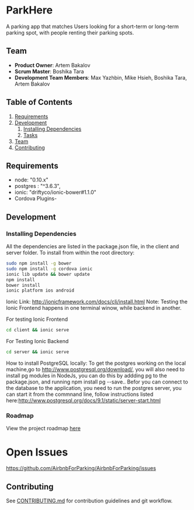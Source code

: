 # ParkHere
A parking app that matches Users looking for a short-term or long-term parking spot, with people renting their parking spots.

## Team

  - __Product Owner__: Artem Bakalov
  - __Scrum Master__: Boshika Tara
  - __Development Team Members__: Max Yazhbin, Mike Hsieh, Boshika Tara, Artem Bakalov

## Table of Contents

1. [Requirements](#requirements)
1. [Development](#development)
    1. [Installing Dependencies](#installing-dependencies)
    1. [Tasks](#tasks)
1. [Team](#team)
1. [Contributing](#contributing)


## Requirements

- node: "0.10.x"
- postgres : "^3.6.3",
- ionic: "driftyco/ionic-bower#1.1.0"
- Cordova Plugins- 

## Development

### Installing Dependencies

All the dependencies are listed in the package.json file, in the client and server folder.
To install from within the root directory:

```sh
sudo npm install -g bower
sudo npm install -g cordova ionic
ionic lib update && bower update
npm install
bower install
ionic platform ios android
```
Ionic Link: http://ionicframework.com/docs/cli/install.html
Note: Testing the Ionic Frontend happens in one terminal winow, while backend in another.

For testing Ionic Frontend
```sh
cd client && ionic serve
```
For Testing Ionic Backend
```sh
cd server && ionic serve
```

How to install PostgreSQL locally: To get the postgres working on the local machine,go to http://www.postgresql.org/download/, you will also need to install pg modules in NodeJs, you can do this by addding pg to the package.json, and running npm install pg --save.. 
Befor you can connect to the database to the application, you need to run the postgres server, you can start it from the commnand line, follow instructions listed here:http://www.postgresql.org/docs/9.1/static/server-start.html


### Roadmap

View the project roadmap [here](LINK_TO_PROJECT_ISSUES)

# Open Issues

  https://github.com/AirbnbForParking/AirbnbForParking/issues


## Contributing

See [CONTRIBUTING.md](CONTRIBUTING.md) for contribution guidelines and git workflow.
